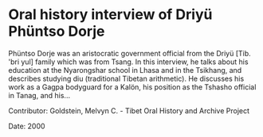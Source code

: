 # Oral history interview of Driyü Phüntso Dorje  
Phüntso Dorje was an aristocratic government official from the Driyü [Tib. 'bri yul] family which was from Tsang. In this interview, he talks about his education at the Nyarongshar school in Lhasa and in the Tsikhang, and describes studying diu (traditional Tibetan arithmetic). He discusses his work as a Gagpa bodyguard for a Kalön, his position as the Tshasho official in Tanag, and his... 

Contributor: Goldstein, Melvyn C. - Tibet Oral History and Archive Project  

Date:
2000  

